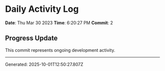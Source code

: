 # Daily Activity Log

**Date**: Thu Mar 30 2023
**Time**: 6:20:27 PM
**Commit**: 2

## Progress Update

This commit represents ongoing development activity.

---
Generated: 2025-10-01T12:50:27.807Z
